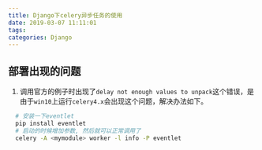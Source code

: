 ```yaml
---
title: Django下celery异步任务的使用
date: 2019-03-07 11:11:01
tags:
categories: Django
---
```



## 部署出现的问题

1. 调用官方的例子时出现了`delay not enough values to unpack`这个错误，是由于`win10`上运行`celery4.x`会出现这个问题，解决办法如下。

  ```bash
    # 安装一下eventlet
    pip install eventlet
    # 启动的时候增加参数, 然后就可以正常调用了
    celery -A <mymodule> worker -l info -P eventlet
  ```